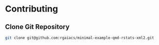 # Contributing

## Clone Git Repository

```bash
git clone git@github.com:rgaiacs/minimal-example-qmd-rstats-xml2.git
```